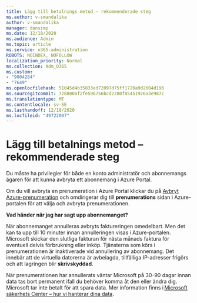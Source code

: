 ```yaml
---
title: Lägg till betalnings metod – rekommenderade steg
ms.author: v-smandalika
author: v-smandalika
manager: dansimp
ms.date: 12/18/2020
ms.audience: Admin
ms.topic: article
ms.service: o365-administration
ROBOTS: NOINDEX, NOFOLLOW
localization_priority: Normal
ms.collection: Adm_O365
ms.custom:
- "9004284"
- "7649"
ms.openlocfilehash: 51045d4b35833ed72097d75ff1720a9d2604d196
ms.sourcegitcommit: 728800af2fe596756bcd2280f85451926a3e987c
ms.translationtype: MT
ms.contentlocale: sv-SE
ms.lasthandoff: 12/18/2020
ms.locfileid: "49722007"
---
```

# <a name="add-payment-method---recommended-steps"></a>Lägg till betalnings metod – rekommenderade steg

Du måste ha privilegier för både en konto administratör och abonnemangs ägaren för att kunna avbryta ett abonnemang i Azure Portal. 

Om du vill avbryta en prenumeration i Azure Portal klickar du på [Avbryt Azure-prenumeration](https://ms.portal.azure.com/#blade/Microsoft_Azure_Billing/SubscriptionsBlade) och omdirigerar dig till **prenumerations** sidan i Azure-portalen för att välja och avbryta prenumerationen. 

**Vad händer när jag har sagt upp abonnemanget?** 

När abonnemanget annulleras avbryts faktureringen omedelbart. Men det kan ta upp till 10 minuter innan annulleringen visas i Azure-portalen. Microsoft skickar den slutliga fakturan för nästa månads faktura för eventuell delvis förbrukning eller inköp. Tjänsterna som körs i prenumerationen är inaktiverade vid annullering av abonnemang. Det innebär att de virtuella datorerna är avbelagda, tillfälliga IP-adresser frigörs och att lagringen blir **skrivskyddad**. 

När prenumerationen har annullerats väntar Microsoft på 30-90 dagar innan data tas bort permanent ifall du behöver komma åt den eller ändra dig. Microsoft tar inte betalt för att spara data. Mer information finns i [Microsoft säkerhets Center – hur vi hanterar dina data](https://www.microsoft.com/trust-center/privacy/data-management#leave).



